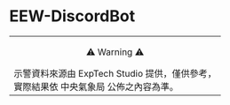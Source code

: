 # EEW-DiscordBot

<table>
<tr>
<td>
<p align="center">⚠️ Warning ⚠️</p>
示警資料來源由 ExpTech Studio 提供，僅供參考，<br>
實際結果依 中央氣象局 公佈之內容為準。
<br>
</td>
</tr>
</table>
